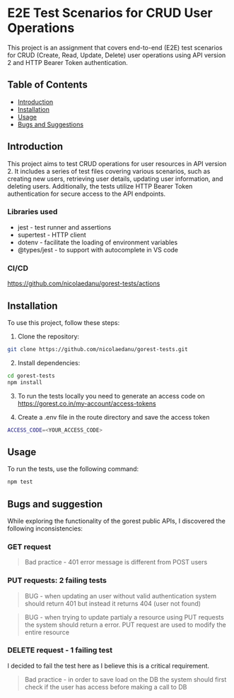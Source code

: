# E2E Test Scenarios for CRUD User Operations

This project is an assignment that covers end-to-end (E2E) test scenarios for CRUD (Create, Read, Update, Delete) user operations using API version 2 and HTTP Bearer Token authentication.

## Table of Contents

- [Introduction](#introduction)
- [Installation](#installation)
- [Usage](#usage)
- [Bugs and Suggestions](#bugs-and-suggestions)

## Introduction

This project aims to test CRUD operations for user resources in API version 2. It includes a series of test files covering various scenarios, such as creating new users, retrieving user details, updating user information, and deleting users. Additionally, the tests utilize HTTP Bearer Token authentication for secure access to the API endpoints.
### Libraries used
- jest - test runner and assertions
- supertest - HTTP client
- dotenv - facilitate the loading of environment variables
- @types/jest - to support with autocomplete in VS code
### CI/CD
https://github.com/nicolaedanu/gorest-tests/actions

## Installation

To use this project, follow these steps:

1. Clone the repository:

```bash
git clone https://github.com/nicolaedanu/gorest-tests.git
```
2. Install dependencies:

```bash
cd gorest-tests
npm install
```
3. To run the tests locally you need to generate an access code on  https://gorest.co.in/my-account/access-tokens

4. Create a .env file in the route directory and save the access token
```bash
ACCESS_CODE=<YOUR_ACCESS_CODE>
```

## Usage
To run the tests, use the following command:
```bash
npm test
```

## Bugs and suggestion
While exploring the functionality of the gorest public APIs, I discovered the following inconsistencies:
### GET request
> Bad practice - 401 error message is different from POST users
### PUT requests: 2 failing tests
> BUG - when updating an user without valid authentication system should return 401 but instead it returns 404 (user not found)

> BUG - when trying to update partialy a resource using PUT requests the system should return a error. PUT request are used to modify the entire resource
### DELETE request - 1 failing test
I decided to fail the test here as I believe this is a critical requirement.
> Bad practice - in order to save load on the DB the system should first check if the user has access before making a call to DB

